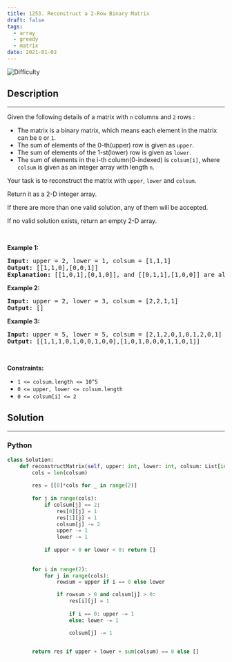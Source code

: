 ```yaml
---
title: 1253. Reconstruct a 2-Row Binary Matrix
draft: false
tags: 
  - array
  - greedy
  - matrix
date: 2021-01-02
---
```


![Difficulty](https://img.shields.io/badge/Difficulty-Medium-blue.svg)

## Description

---
<p>Given the following details of a matrix with <code>n</code> columns and <code>2</code> rows :</p>

<ul>
	<li>The matrix is a binary matrix, which means each element in the matrix can be <code>0</code> or <code>1</code>.</li>
	<li>The sum of elements of the 0-th(upper) row is given as <code>upper</code>.</li>
	<li>The sum of elements of the 1-st(lower) row is given as <code>lower</code>.</li>
	<li>The sum of elements in the i-th column(0-indexed) is <code>colsum[i]</code>, where <code>colsum</code> is given as an integer array with length <code>n</code>.</li>
</ul>

<p>Your task is to reconstruct the matrix with <code>upper</code>, <code>lower</code> and <code>colsum</code>.</p>

<p>Return it as a 2-D integer array.</p>

<p>If there are more than one valid solution, any of them will be accepted.</p>

<p>If no valid solution exists, return an empty 2-D array.</p>

<p>&nbsp;</p>
<p><strong class="example">Example 1:</strong></p>

<pre>
<strong>Input:</strong> upper = 2, lower = 1, colsum = [1,1,1]
<strong>Output:</strong> [[1,1,0],[0,0,1]]
<strong>Explanation: </strong>[[1,0,1],[0,1,0]], and [[0,1,1],[1,0,0]] are also correct answers.
</pre>

<p><strong class="example">Example 2:</strong></p>

<pre>
<strong>Input:</strong> upper = 2, lower = 3, colsum = [2,2,1,1]
<strong>Output:</strong> []
</pre>

<p><strong class="example">Example 3:</strong></p>

<pre>
<strong>Input:</strong> upper = 5, lower = 5, colsum = [2,1,2,0,1,0,1,2,0,1]
<strong>Output:</strong> [[1,1,1,0,1,0,0,1,0,0],[1,0,1,0,0,0,1,1,0,1]]
</pre>

<p>&nbsp;</p>
<p><strong>Constraints:</strong></p>

<ul>
	<li><code>1 &lt;= colsum.length &lt;= 10^5</code></li>
	<li><code>0 &lt;= upper, lower &lt;= colsum.length</code></li>
	<li><code>0 &lt;= colsum[i] &lt;= 2</code></li>
</ul>


## Solution

---
### Python
``` py title='reconstruct-a-2-row-binary-matrix'
class Solution:
    def reconstructMatrix(self, upper: int, lower: int, colsum: List[int]) -> List[List[int]]:
        cols = len(colsum)
        
        res = [[0]*cols for _ in range(2)]
        
        for j in range(cols):
            if colsum[j] == 2:
                res[0][j] = 1
                res[1][j] = 1
                colsum[j] -= 2
                upper -= 1
                lower -= 1
            
            if upper < 0 or lower < 0: return []
        
        
        for i in range(2):
            for j in range(cols):
                rowsum = upper if i == 0 else lower

                if rowsum > 0 and colsum[j] > 0:
                    res[i][j] = 1
                
                    if i == 0: upper -= 1
                    else: lower -= 1

                    colsum[j] -= 1
                

        return res if upper + lower + sum(colsum) == 0 else []

```

